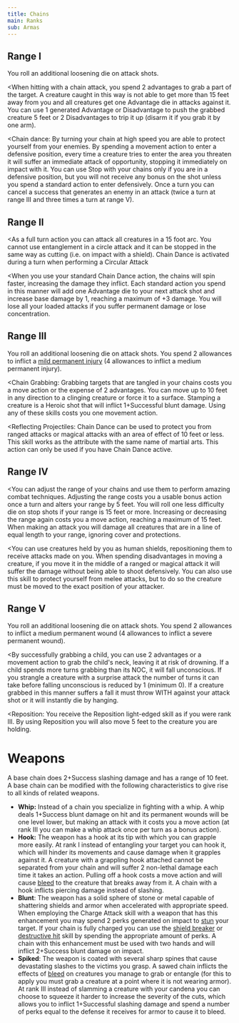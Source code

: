 ```yaml
---
title: Chains
main: Ranks
sub: Armas
---
```


## Range I

You roll an additional loosening die on attack shots.

<When hitting with a chain attack, you spend 2 advantages to grab a part of the target. A creature caught in this way is not able to get more than 15 feet away from you and all creatures get one Advantage die in attacks against it. You can use 1 generated Advantage or Disadvantage to push the grabbed creature 5 feet or 2 Disadvantages to trip it up (disarm it if you grab it by one arm).

<Chain dance: By turning your chain at high speed you are able to protect yourself from your enemies. By spending a movement action to enter a defensive position, every time a creature tries to enter the area you threaten it will suffer an immediate attack of opportunity, stopping it immediately on impact with it. You can use Stop with your chains only if you are in a defensive position, but you will not receive any bonus on the shot unless you spend a standard action to enter defensively. Once a turn you can cancel a success that generates an enemy in an attack (twice a turn at range III and three times a turn at range V).

## Range II

<As a full turn action you can attack all creatures in a 15 foot arc. You cannot use entanglement in a circle attack and it can be stopped in the same way as cutting (i.e. on impact with a shield). Chain Dance is activated during a turn when performing a Circular Attack

<When you use your standard Chain Dance action, the chains will spin faster, increasing the damage they inflict. Each standard action you spend in this manner will add one Advantage die to your next attack shot and increase base damage by 1, reaching a maximum of +3 damage. You will lose all your loaded attacks if you suffer permanent damage or lose concentration.

## Range III 

You roll an additional loosening die on attack shots. You spend 2 allowances to inflict a [mild permanent injury](http://raldamain.com/rules/Heridas%20permanentes.html) (4 allowances to inflict a medium permanent injury).

<Chain Grabbing: Grabbing targets that are tangled in your chains costs you a move action or the expense of 2 advantages. You can move up to 10 feet in any direction to a clinging creature or force it to a surface. Stamping a creature is a Heroic shot that will inflict 1+Successful blunt damage. Using any of these skills costs you one movement action.

<Reflecting Projectiles: Chain Dance can be used to protect you from ranged attacks or magical attacks with an area of effect of 10 feet or less. This skill works as the attribute with the same name of martial arts. This action can only be used if you have Chain Dance active.

## Range IV 

<You can adjust the range of your chains and use them to perform amazing combat techniques. Adjusting the range costs you a usable bonus action once a turn and alters your range by 5 feet. You will roll one less difficulty die on stop shots if your range is 15 feet or more. Increasing or decreasing the range again costs you a move action, reaching a maximum of 15 feet. When making an attack you will damage all creatures that are in a line of equal length to your range, ignoring cover and protections.

<You can use creatures held by you as human shields, repositioning them to receive attacks made on you. When spending disadvantages in moving a creature, if you move it in the middle of a ranged or magical attack it will suffer the damage without being able to shoot defensively. You can also use this skill to protect yourself from melee attacks, but to do so the creature must be moved to the exact position of your attacker.

## Range V

You roll an additional loosening die on attack shots. You spend 2 allowances to inflict a medium permanent wound (4 allowances to inflict a severe permanent wound).

<By successfully grabbing a child, you can use 2 advantages or a movement action to grab the child's neck, leaving it at risk of drowning. If a child spends more turns grabbing than its NOC, it will fall unconscious. If you strangle a creature with a surprise attack the number of turns it can take before falling unconscious is reduced by 1 (minimum 0). If a creature grabbed in this manner suffers a fall it must throw WITH against your attack shot or it will instantly die by hanging.

<Reposition: You receive the Reposition light-edged skill as if you were rank III. By using Reposition you will also move 5 feet to the creature you are holding.

# Weapons

A base chain does 2+Success slashing damage and has a range of 10 feet. A base chain can be modified with the following characteristics to give rise to all kinds of related weapons.

- **Whip:** Instead of a chain you specialize in fighting with a whip. A whip deals 1+Success blunt damage on hit and its permanent wounds will be one level lower, but making an attack with it costs you a move action (at rank III you can make a whip attack once per turn as a bonus action).
- **Hook:** The weapon has a hook at its tip with which you can grapple more easily. At rank I instead of entangling your target you can hook it, which will hinder its movements and cause damage when it grapples against it. A creature with a grappling hook attached cannot be separated from your chain and will suffer 2 non-lethal damage each time it takes an action. Pulling off a hook costs a move action and will cause [bleed](https://raldamain.com/rules/Reglas%20principales/Efectos%20de%20estado.html#sangrado) to the creature that breaks away from it. A chain with a hook inflicts piercing damage instead of slashing.
- **Blunt**: The weapon has a solid sphere of stone or metal capable of shattering shields and armor when accelerated with appropriate speed. When employing the Charge Attack skill with a weapon that has this enhancement you may spend 2 perks generated on impact to [stun](https://raldamain.com/rules/Reglas%20principales/Efectos%20de%20estado.html#aturdida) your target. If your chain is fully charged you can use the [shield breaker](https://raldamain.com/rules/Rangos/Armas/contundentes.html#rango-iv) or [destructive hit](https://raldamain.com/rules/Rangos/Armas/contundentes.html#rango-iii) skill by spending the appropriate amount of perks. A chain with this enhancement must be used with two hands and will inflict 2+Success blunt damage on impact.
- **Spiked**: The weapon is coated with several sharp spines that cause devastating slashes to the victims you grasp. A sawed chain inflicts the effects of [bleed](https://raldamain.com/rules/Reglas%20principales/Efectos%20de%20estado.html#sangrado) on creatures you manage to grab or entangle (for this to apply you must grab a creature at a point where it is not wearing armor). At rank III instead of slamming a creature with your candena you can choose to squeeze it harder to increase the severity of the cuts, which allows you to inflict 1+Successful slashing damage and spend a number of perks equal to the defense it receives for armor to cause it to bleed.